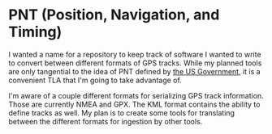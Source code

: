 # PNT (Position, Navigation, and Timing)

I wanted a name for a repository to keep track of software I wanted to write to convert between different formats of GPS tracks.
While my planned tools are only tangential to the idea of PNT defined by [the US Government](https://www.transportation.gov/pnt/what-positioning-navigation-and-timing-pnt), it is a convenient TLA that I'm going to take advantage of.

I'm aware of a couple different formats for serializing GPS track information. Those are currently NMEA and GPX. The KML format contains the ability to define tracks as well. My plan is to create some tools for translating between the different formats for ingestion by other tools.

